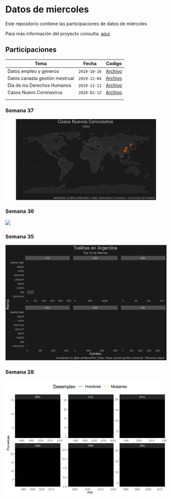 
<!-- README.md is generated from README.Rmd. Please edit that file -->

# Datos de miercoles

<!-- badges: start -->

<!-- badges: end -->

Este repositorio contiene las participaciones de datos de miércoles

Para más información del proyecto consulta:
<a href="https://github.com/cienciadedatos/datos-de-miercoles" target="_blank">aquí</a>

## Participaciones

| Tema                           | Fecha        | Codigo                                                                                                        |
| ------------------------------ | ------------ | ------------------------------------------------------------------------------------------------------------- |
| Datos empleo y géneros         | `2019-10-16` | <a href="https://duvancho321.github.io/Datos_de_miercoles/Folder/2019/16-10-19" target="_blank">Archivo</a>   |
| Datos canasta gestión mestrual | `2019-12-04` | <a href="https://duvancho321.github.io/Datos_de_miercoles/Folder/2019/04-12-19" target="_blank">Archivo</a>   |
| Día de los Derechos Humanos    | `2019-12-11` | <a href="https://duvancho321.github.io/Datos_de_miercoles/Folder/2019/11-12-19" target="_blank">Archivo</a>   |
| Casos Nuevo Coronavirus        | `2020-02-12` | <a href="https://duvancho321.github.io/Datos_de_miercoles/Folder/2020/2020-02-12" target="_blank">Archivo</a> |
|                                |              |                                                                                                               |
|                                |              |                                                                                                               |

### Semana 37

![](./Folder/2020/2020-02-12/README_files/figure-gfm/unnamed-chunk-6-1.gif)

### Semana 36

![](./Folder/2019/11-12-19/README_files/figure-gfm/unnamed-chunk-5-1.gif)

### Semana 35

![](./Folder/2019/04-12-19/README_files/figure-gfm/unnamed-chunk-4-1.gif)

### Semana 28

![](./Folder/2019/16-10-19/README_files/figure-gfm/unnamed-chunk-4-1.gif)
